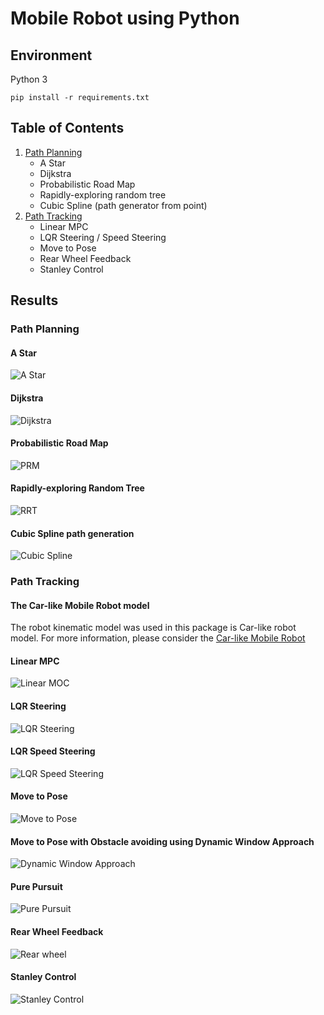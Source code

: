 # Mobile Robot using Python
## Environment
Python 3<br>
```
pip install -r requirements.txt
```
## Table of Contents
1. [Path Planning](path_planning)
    * A Star
    * Dijkstra
    * Probabilistic Road Map
    * Rapidly-exploring random tree
    * Cubic Spline (path generator from point)
2. [Path Tracking](path_tracking)
    * Linear MPC
    * LQR Steering / Speed Steering
    * Move to Pose
    * Rear Wheel Feedback
    * Stanley Control

## Results
### Path Planning
#### A Star
![A Star](results/path_planning/a_star.png)

#### Dijkstra
![Dijkstra](results/path_planning/dijkstra.png)

#### Probabilistic Road Map
![PRM](results/path_planning/prm.png)

#### Rapidly-exploring Random Tree
![RRT](results/path_planning/rrt.png)

#### Cubic Spline path generation
![Cubic Spline](results/path_planning/spline.png)

### Path Tracking
#### The Car-like Mobile Robot model
The robot kinematic model was used in this package is Car-like robot model. For more information, please consider the [Car-like Mobile Robot](docs/car-like_robot_model.md)
#### Linear MPC
![Linear MOC](results/path_tracking/linear_mpc.png)

#### LQR Steering
![LQR Steering](results/path_tracking/lqr_steering.png)
#### LQR Speed Steering
![LQR Speed Steering](results/path_tracking/lqr_speed_steer.png)
#### Move to Pose
![Move to Pose](results/path_tracking/move2pose.png)
#### Move to Pose with Obstacle avoiding using Dynamic Window Approach
![Dynamic Window Approach](results/path_tracking/dwa.png)
#### Pure Pursuit
![Pure Pursuit](results/path_tracking/pure_pursuit.png)
#### Rear Wheel Feedback
![Rear wheel](results/path_tracking/rear_wheel.png)
#### Stanley Control
![Stanley Control](results/path_tracking/stanley.png)